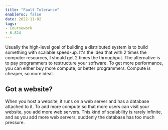 ```yaml
---
title: "Fault Tolerance"
enableToc: false
date: 2022-11-02
tags:
- Coursework
- 6.824
---
```


Usually the high-level goal of building a distributed system is to build something with scalable speed-up. It's the idea that with 2 times the computer resources, I should get 2 times the throughput. The alternative is to pay programmers to restructure your software. To get more performance, you can either buy more compute, or better programmers. Compute is cheaper, so more ideal.

## Got a website?

When you host a website, it runs on a web server and has a database attached to it. To add more compute so that more users can visit your website, you add more web servers. This kind of scalability is rarely infinite, and as you add more web servers, suddenly the database has too much pressure. 